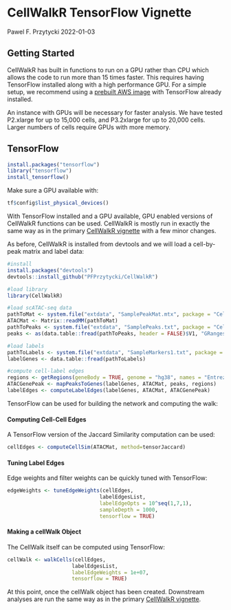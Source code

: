 CellWalkR TensorFlow Vignette
================
Pawel F. Przytycki
2022-01-03

Getting Started
---------------

CellWalkR has built in functions to run on a GPU rather than CPU which allows the code to run more than 15 times faster. This requires having TensorFlow installed along with a high performance GPU. For a simple setup, we recommend using a [prebuilt AWS image](https://www.louisaslett.com/RStudio_AMI/) with TensorFlow already installed.

An instance with GPUs will be necessary for faster analysis. We have tested P2.xlarge for up to 15,000 cells, and P3.2xlarge for up to 20,000 cells. Larger numbers of cells require GPUs with more memory.

TensorFlow
----------

``` r
install.packages("tensorflow")
library("tensorflow")
install_tensorflow()
```

Make sure a GPU available with:

``` r
tf$config$list_physical_devices()
```

With TensorFlow installed and a GPU available, GPU enabled versions of CellWalkR functions can be used. CellWalkR is mostly run in exactly the same way as in the primary [CellWalkR vignette](CellWalkR_Vignette.md) with a few minor changes.

As before, CellWalkR is installed from devtools and we will load a cell-by-peak matrix and label data:

``` r
#install
install.packages("devtools")
devtools::install_github("PFPrzytycki/CellWalkR")

#load library
library(CellWalkR)

#load scATAC-seq data
pathToMat <- system.file("extdata", "SamplePeakMat.mtx", package = "CellWalkR")
ATACMat <- Matrix::readMM(pathToMat)
pathToPeaks <- system.file("extdata", "SamplePeaks.txt", package = "CellWalkR")
peaks <- as(data.table::fread(pathToPeaks, header = FALSE)$V1, "GRanges")

#load labels
pathToLabels <- system.file("extdata", "SampleMarkers1.txt", package = "CellWalkR")
labelGenes <- data.table::fread(pathToLabels)

#compute cell-label edges
regions <- getRegions(geneBody = TRUE, genome = "hg38", names = "Entrez")
ATACGenePeak <- mapPeaksToGenes(labelGenes, ATACMat, peaks, regions)
labelEdges <- computeLabelEdges(labelGenes, ATACMat, ATACGenePeak)
```

TensorFlow can be used for building the network and computing the walk:

#### Computing Cell-Cell Edges

A TensorFlow version of the Jaccard Similarity computation can be used:

``` r
cellEdges <- computeCellSim(ATACMat, method=tensorJaccard)
```

#### Tuning Label Edges

Edge weights and filter weights can be quickly tuned with TensorFlow:

``` r
edgeWeights <- tuneEdgeWeights(cellEdges, 
                              labelEdgesList, 
                              labelEdgeOpts = 10^seq(1,7,1), 
                              sampleDepth = 1000,
                              tensorflow = TRUE)
```

#### Making a cellWalk Object

The CellWalk itself can be computed using TensorFlow:

``` r
cellWalk <- walkCells(cellEdges, 
                     labelEdgesList, 
                     labelEdgeWeights = 1e+07,
                     tensorflow = TRUE)
```

At this point, once the cellWalk object has been created. Downstream analyses are run the same way as in the primary [CellWalkR vignette](CellWalkR_Vignette.md#downstream-analysis).
